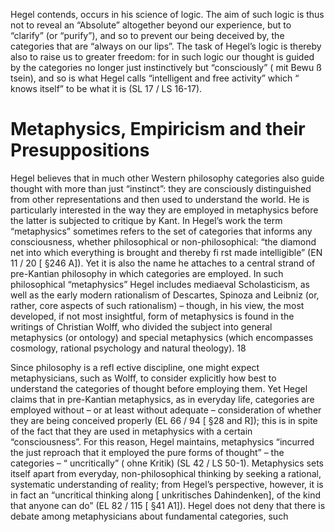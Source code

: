 Hegel contends, occurs in his science of logic. The aim of such logic is thus not to reveal an “Absolute” altogether beyond our experience, but to “clarify” (or “purify”), and so to prevent our being deceived by, the categories that are “always on our lips”. The task of Hegel’s logic is thereby also to raise us to greater freedom: for in such logic our thought is guided by the categories no longer just instinctively but “consciously” ( mit Bewu ß tsein), and so is what Hegel calls “intelligent and free activity” which “ knows itself” to be what it is (SL 17 / LS 16-17).

# Metaphysics, Empiricism and their Presuppositions

Hegel believes that in much other Western philosophy categories also guide thought with more than just “instinct”: they are consciously distinguished from other representations and then used to understand the world. He is particularly interested in the way they are employed in metaphysics before the latter is subjected to critique by Kant. In Hegel’s work the term “metaphysics” sometimes refers to the set of categories that informs any consciousness, whether philosophical or non-philosophical: “the diamond net into which everything is brought and thereby fi rst made intelligible” (EN 11 / 20 [ §246 A]). Yet it is also the name he attaches to a central strand of pre-Kantian philosophy in which categories are employed. In such philosophical “metaphysics” Hegel includes mediaeval Scholasticism, as well as the early modern rationalism of Descartes, Spinoza and Leibniz (or, rather, core aspects of such rationalism) – though, in his view, the most developed, if not most insightful, form of metaphysics is found in the writings of Christian Wolff, who divided the subject into general metaphysics (or ontology) and special metaphysics (which encompasses cosmology, rational psychology and natural theology). 18

Since philosophy is a refl ective discipline, one might expect metaphysicians, such as Wolff, to consider explicitly how best to understand the categories of thought before employing them. Yet Hegel claims that in pre-Kantian metaphysics, as in everyday life, categories are employed without – or at least without adequate – consideration of whether they are being conceived properly (EL 66 / 94 [ §28 and R]); this is in spite of the fact that they are used in metaphysics with a certain “consciousness”. For this reason, Hegel maintains, metaphysics “incurred the just reproach that it employed the pure forms of thought” – the categories – “ uncritically” ( ohne Kritik) (SL 42 / LS 50-1). Metaphysics sets itself apart from everyday, non-philosophical thinking by seeking a rational, systematic understanding of reality; from Hegel’s perspective, however, it is in fact an “uncritical thinking along [ unkritisches Dahindenken], of the kind that anyone can do” (EL 82 / 115 [ §41 A1]). Hegel does not deny that there is debate among metaphysicians about fundamental categories, such

